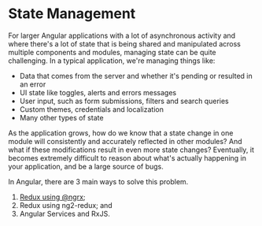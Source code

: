 # State Management

For larger Angular applications with a lot of asynchronous activity and where
there's a lot of state that is being shared and manipulated across multiple 
components and modules, managing state can be quite challenging. In a typical 
application, we're managing things like:
 
* Data that comes from the server and whether it's pending or resulted in an 
  error
* UI state like toggles, alerts and errors messages
* User input, such as form submissions, filters and search queries
* Custom themes, credentials and localization
* Many other types of state
 
As the application grows, how do we know that a state change in one module will 
consistently and accurately reflected in other modules? And what if these 
modifications result in even more state changes? Eventually, it becomes 
extremely difficult to reason about what's actually happening in your 
application, and be a large source of bugs.

In Angular, there are 3 main ways to solve this problem.

1. [Redux using @ngrx](ngrx/README.md);
2. Redux using ng2-redux; and
3. Angular Services and RxJS.